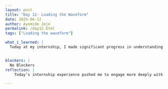```yaml
---
layout: post
title: "Day 12- Loading the Waveform"
date: 2025-06-12
author: Ayomide Jeje
permalink: /day12.html
tags: ["Loading the waveform"]

what_i_learned: |
  Today at my internship, I made significant progress in understanding and working with ECG waveform data. The primary focus of the day was centered around Loading the Waveform from the PTB-XL dataset sampled at 500 Hz. This involved writing and reviewing code that systematically loops through the .dat and .hea files to extract and save raw ECG signals, specifically from Lead I. I also ensured that a new directory structure was being created to store these processed waveform files for later use in filtering and modeling. Throughout this task, I deepened my understanding of why we prioritize the 500 Hz dataset over the 100 Hz version. The higher frequency allows for greater signal resolution, which is crucial for preserving important clinical features during denoising and model training. Additionally, I clarified the purpose of filtering out frequencies below 50 Hz and above 450 Hz—this range helps eliminate baseline wander and high-frequency noise, making the data cleaner and more reliable for deep learning models.An important part of the day involved asking critical questions to verify my understanding of the processes so far. I confirmed that we are not relying on CSV files for waveform extraction but instead accessing the raw data directly from the MIT-BIH format. I also clarified what we were saving at this stage, which includes the raw time-series data needed for the next preprocessing steps.


blockers: |
  No Blockers
reflection: |
    Today’s internship experience pushed me to engage more deeply with raw biomedical data than I ever have before. We focused on Step 2.2 of our project—loading ECG waveforms from the PTB-XL dataset sampled at 500 Hz. At first, it seemed like a straightforward task: loop through the files, extract Lead I, and save the signals. But as I dug into it, I realized how much foundational understanding I needed to build to really appreciate what we were doing.One of the key takeaways for me was learning why the 500 Hz version of the data is preferred over the 100 Hz version. It wasn’t just about using “higher quality” data—it’s about resolution and preserving subtle cardiac signals that could easily be lost at lower sampling rates. This helped me realize that even small decisions in preprocessing can make a big difference in model accuracy later on.

---
```


